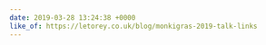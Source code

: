 ```yaml
---
date: 2019-03-28 13:24:38 +0000
like_of: https://letorey.co.uk/blog/monkigras-2019-talk-links
---
```

